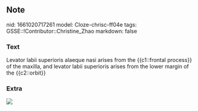## Note
nid: 1661020717261
model: Cloze-chrisc-ff04e
tags: GSSE::!Contributor::Christine_Zhao
markdown: false

### Text
<div>
  <div>
    <div>
      Levator labii superioris alaeque nasi arises from the
      {{c1::frontal process}} of the maxilla, and levator labii
      superioris arises from the lower margin of the {{c2::orbit}}
    </div>
  </div>
</div>

### Extra
<img src="Screen%20Shot%202021-07-29%20at%209.06.43%20pm.png">
